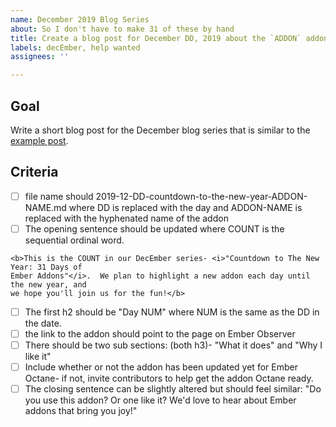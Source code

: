 ```yaml
---
name: December 2019 Blog Series
about: So I don't have to make 31 of these by hand
title: Create a blog post for December DD, 2019 about the `ADDON` addon
labels: decEmber, help wanted
assignees: ''

---
```


## Goal
Write a short blog post for the December blog series that is similar to the [example post]( https://github.com/ember-learn/ember-blog/blob/be8f29ba0ae8b5367d1758b1a150c1b503812a77/source/2019-12-01-countdown-to-the-new-year-ember-sortable.md).

## Criteria

-  [ ] file name should 2019-12-DD-countdown-to-the-new-year-ADDON-NAME.md where DD is replaced with the day and ADDON-NAME is replaced with the hyphenated name of the addon
- [ ] The opening sentence should be updated where COUNT is the sequential ordinal word. 

```
<b>This is the COUNT in our DecEmber series- <i>"Countdown to The New Year: 31 Days of 
Ember Addons"</i>.  We plan to highlight a new addon each day until the new year, and 
we hope you'll join us for the fun!</b>
```

- [ ] The first h2 should be "Day NUM" where NUM is the same as the DD in the date.
- [ ] the link to the addon should point to the page on Ember Observer
- [ ] There should be two sub sections: (both h3)- "What it does" and "Why I like it" 
- [ ] Include whether or not the addon has been updated yet for Ember Octane- if not, invite contributors to help get the addon Octane ready.
- [ ] The closing sentence can be slightly altered but should feel similar: 
"Do you use this addon? Or one like it? We'd love to hear about Ember addons that bring you joy!"
